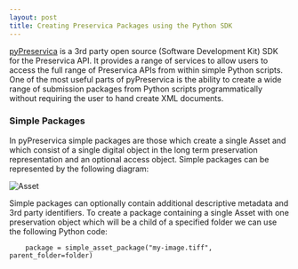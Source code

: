 ```yaml
---
layout: post
title: Creating Preservica Packages using the Python SDK
---
```



[pyPreservica](https://pypreservica.readthedocs.io/) is a 3rd party open source (Software Development Kit) SDK for the Preservica API. 
It provides a range of services to allow users to access the full range of Preservica APIs from within simple Python scripts.
One of the most useful parts of pyPreservica is the ability to create a wide range of submission packages from 
Python scripts programmatically without requiring the user to hand create XML documents.

### Simple Packages

In pyPreservica simple packages are those which create a single Asset and which consist of a single digital object in the long term preservation representation and an optional access object.
Simple packages can be represented by the following diagram:

 ![Asset](https://pypreservica.readthedocs.io/en/latest/_images/simple_asset_package.png)
 
Simple packages can optionally contain additional descriptive metadata and 3rd party identifiers.
To create a package containing a single Asset with one preservation object which will be a child of a specified folder we can use the following Python code:

        package = simple_asset_package("my-image.tiff",  parent_folder=folder)

